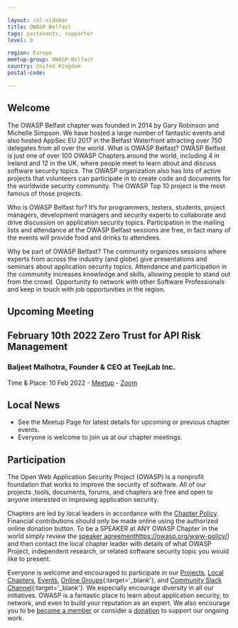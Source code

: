 ```yaml
---

layout: col-sidebar
title: OWASP Belfast
tags: pastevents, supporter
level: 0

region: Europe
meetup-group: OWASP-Belfast
country: United Kingdom
postal-code: 

---
```




## Welcome
The OWASP Belfast chapter was founded in 2014 by Gary Robinson and Michelle Simpson. We have hosted a large number of fantastic events and also hosted AppSec EU 2017 in the Belfast Waterfront attracting over 750 delegates from all over the world.
What is OWASP Belfast?
OWASP Belfast is just one of over 100 OWASP Chapters around the world, including 4 in Ireland and 12 in the UK, where people meet to learn about and discuss software security topics. The OWASP organization also has lots of active projects that volunteers can participate in to create code and documents for the worldwide security community. The OWASP Top 10 project is the most famous of those projects.

Who is OWASP Belfast for?
It’s for programmers, testers, students, project managers, development managers and security experts to collaborate and drive discussion on application security topics. Participation in the mailing lists and attendance at the OWASP Belfast sessions are free, in fact many of the events will provide food and drinks to attendees.

Why be part of OWASP Belfast?
The community organizes sessions where experts from across the industry (and globe) give presentations and seminars about application security topics.
Attendance and participation in the community increases knowledge and skills, allowing people to stand out from the crowd.
Opportunity to network with other Software Professionals and keep in touch with job opportunities in the region.

## Upcoming Meeting

## February 10th 2022 Zero Trust for API Risk Management
### Baljeet Malhotra, Founder & CEO at TeejLab Inc.

Time & Place: 10 Feb 2022 - [Meetup](https://www.meetup.com/ru-RU/OWASP-Belfast/events/283122192/) - [Zoom](https://us02web.zoom.us/j/86938774204?pwd=QjhBNEVCRG01czZFdCtZbXl5Y21OZz09)

## Local News
- See the Meetup Page for latest details for upcoming or previous chapter events.
- Everyone is welcome to join us at our chapter meetings.

## Participation
The Open Web Application Security Project (OWASP) is a nonprofit foundation that works to improve the security of software. All of our projects ,tools, documents, forums, and chapters are free and open to anyone interested in improving application security. 

Chapters are led by local leaders in accordance with the [Chapter Policy](https://owasp.org/www-policy/). Financial contributions should only be made online using the authorized online donation button. To be a SPEAKER at ANY OWASP Chapter in the world simply review the [speaker agreement]()https://owasp.org/www-policy/) and then contact the local chapter leader with details of what OWASP Project, independent research, or related software security topic you would like to present.

Everyone is welcome and encouraged to participate in our [Projects](/projects), [Local Chapters](/chapters), [Events](/events), [Online Groups](https://groups.google.com/a/owasp.com/){:target='_blank'}, and [Community Slack Channel](https://owasp.slack.com/){:target='_blank'}. We especially encourage diversity in all our initiatives. OWASP is a fantastic place to learn about application security, to network, and even to build your reputation as an expert. We also encourage you to be [become a member](/membership) or consider a [donation](/donate) to support our ongoing work.


